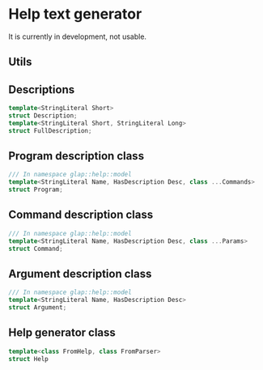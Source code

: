 # Help text generator

It is currently in development, not usable.

## Utils

## Descriptions
```cpp
template<StringLiteral Short>
struct Description;
template<StringLiteral Short, StringLiteral Long>
struct FullDescription;
```

## Program description class
```cpp
/// In namespace glap::help::model
template<StringLiteral Name, HasDescription Desc, class ...Commands>
struct Program;
```
## Command description class
```cpp
/// In namespace glap::help::model
template<StringLiteral Name, HasDescription Desc, class ...Params>
struct Command;
```
## Argument description class
```cpp
/// In namespace glap::help::model
template<StringLiteral Name, HasDescription Desc> 
struct Argument;
```
## Help generator class
```cpp
template<class FromHelp, class FromParser> 
struct Help
```